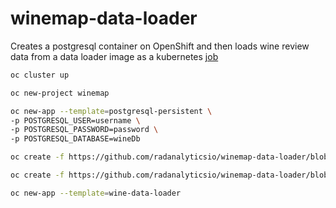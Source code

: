 # winemap-data-loader
Creates a postgresql container on OpenShift and then loads wine review data from a data loader image as a kubernetes [job](http://kubernetesbyexample.com/jobs/)


```sh
oc cluster up

oc new-project winemap

oc new-app --template=postgresql-persistent \
-p POSTGRESQL_USER=username \
-p POSTGRESQL_PASSWORD=password \
-p POSTGRESQL_DATABASE=wineDb
```

```sh
oc create -f https://github.com/radanalyticsio/winemap-data-loader/blob/master/wine-data-loader.yaml

oc create -f https://github.com/radanalyticsio/winemap-data-loader/blob/master/secret.yaml

oc new-app --template=wine-data-loader
```
